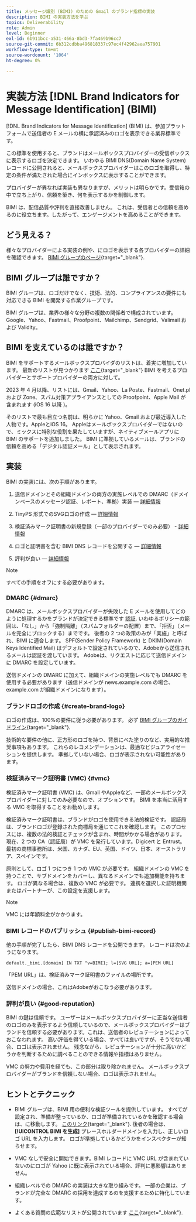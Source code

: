 ```yaml
---
title: メッセージ識別 (BIMI) のための Gmail のブランド指標の実装
description: BIMI の実装方法を学ぶ
topics: Deliverability
role: Admin
level: Beginner
exl-id: 6b911bcc-a531-466a-8bd3-7fa469b96cc7
source-git-commit: 6b312cdbba496818337c97ec4f42962aea757901
workflow-type: tm+mt
source-wordcount: '1064'
ht-degree: 0%

---
```


# 実装方法 [!DNL Brand Indicators for Message Identification] (BIMI)

[!DNL Brand Indicators for Message Identification] (BIMI) は、参加プラットフォームで送信者の E メールの横に承認済みのロゴを表示できる業界標準です。

この標準を使用すると、ブランドはメールボックスプロバイダーの受信ボックスに表示するロゴを決定できます。 いわゆる BIMI DNS(Domain Name System) レコードに公開されると、メールボックスプロバイダーはこのロゴを取得し、特定の条件が満たされた場合にインボックスに表示することができます。

プロバイダーが異なれば実装も異なりますが、メリットは明らかです。受信箱の中で立ち上がり、信頼を築き、何を表示するかを制御します。

BIMI は、配信品質や評判を直接改善しません。 これは、受信者との信頼を高めるのに役立ちます。したがって、エンゲージメントを高めることができます。

## どう見える？

様々なプロバイダーによる実装の例や、にロゴを表示する各プロバイダーの詳細を確認できます。 [BIMI グループのページ](https://bimigroup.org/where-is-my-bimi-logo-displayed/){target="_blank"}.

## BIMI グループは誰ですか？

BIMI グループは、ロゴだけでなく、技術、法的、コンプライアンスの要件にも対応できる BIMI を開発する作業グループです。

BIMI グループは、業界の様々な分野の複数の関係者で構成されています。Google、Yahoo、Fastmail、Proofpoint、Mailchimp、Sendgrid、Valimail および Validity。

## BIMI を支えているのは誰ですか？

BIMI をサポートするメールボックスプロバイダのリストは、着実に増加しています。 最新のリストが見つかります [ここ](https://bimigroup.org/bimi-infographic/){target="_blank"} BIMI を考えるプロバイダーとサポートプロバイダーの両方に対して。

2023 年 4 月以降、リストには、Gmail、Yahoo、La Poste、Fastmail、Onet.pl および Zone、スパム対策アプライアンスとしての Proofpoint、Apple Mail が含まれます (iOS 16 以降 )。

そのリストで最も目立つ名前は、明らかに Yahoo、Gmail および最近導入した人物です。AppleとiOS 16。 Appleはメールボックスプロバイダーではないので、ミックスに特別な役割を果たしていますが、ネイティブメールアプリに BIMI のサポートを追加しました。 BIMI に準拠しているメールは、ブランドの信頼を高める「デジタル認証メール」として表示されます。

## 実装

BIMI の実装には、次の手順があります。

1. 送信ドメインとその組織ドメインの両方の実施レベルでの DMARC（ドメインベースのメッセージ認証、レポート、準拠）実装 — [詳細情報](#dmarc)

1. TinyPS 形式でのSVGロゴの作成 — [詳細情報](#create-brand-logo)

1. 検証済みマーク証明書の新規登録（一部のプロバイダーでのみ必要） - [詳細情報](#vmc)

1. ロゴと証明書を含む BIMI DNS レコードを公開する — [詳細情報](#publish-bimi-record)

1. 評判が良い — [詳細情報](#good-reputation)

>[!NOTE]
>
>すべての手順をオフにする必要があります。


### DMARC {#dmarc}

DMARC は、メールボックスプロバイダーが失敗した E メールを使用してどのように処理するかをブランドが決定できる標準です [認証](../additional-resources/authentication.md). いわゆるポリシーの範囲は、「なし」から「強制隔離」（スパムフォルダーの配置）まで、「拒否」（メールを完全にブロックする）までです。 後者の 2 つの政策のみが「実施」と呼ばれ、BIMI に適合します。 SPF(Sender Policy Framework) と DKIM(Domain Keys Identified Mail) はデフォルトで設定されているので、Adobeから送信されるメールは認証を渡しています。 Adobeは、リクエストに応じて送信ドメインに DMARC を設定しています。

送信ドメインの DMARC に加えて、組織ドメインの実施レベルでも DMARC を使用する必要があります（送信ドメインが news.example.com の場合、example.com が組織ドメインになります）。

### ブランドロゴの作成 {#create-brand-logo}

ロゴの作成は、100%の要件に従う必要があります。 必ず [BIMI グループのガイドライン](https://bimigroup.org/creating-bimi-svg-logo-files/){target="_blank"}.

技術的な要件の他に、正方形のロゴを持つ、背景にべた塗りのなど、実用的な推奨事項もあります。 これらのレコメンデーションは、最適なビジュアライゼーションを提供します。
準拠していない場合、ロゴが表示されない可能性があります。

### 検証済みマーク証明書 (VMC) {#vmc}

検証済みマーク証明書 (VMC) は、Gmail やAppleなど、一部のメールボックスプロバイダーに対してのみ必要なので、オプションです。 BIMI を本当に活用する VMC を取得することをお勧めします。

検証済みマーク証明書は、ブランドがロゴを使用できる法的検証です。 認証局は、ブランドロゴが登録された商標局を通じてこれを確認します。 このプロセスには、複数の法的検証とチェックが含まれ、時間がかかる場合があります。 現在、2 つの CA（認証局）が VMC を発行しています。Digicert と Entrust。 最初の商標事務所は、米国、カナダ、EU、英国、ドイツ、日本、オーストラリア、スペインです。

原則として、ロゴ 1 つにつき 1 つの VMC が必要です。 組織ドメインの VMC を持つことで、サブドメインをカバーし、異なるドメインでも追加機能を持ちます。 ロゴが異なる場合は、複数の VMC が必要です。 連携を選択した証明機関またはパートナーが、この設定を支援します。

>[!NOTE]
>
>VMC には年額料金がかかります。

### BIMI レコードのパブリッシュ {#publish-bimi-record}

他の手順が完了したら、BIMI DNS レコードを公開できます。 レコードは次のようになります。

```
default._bimi.[domain] IN TXT "v=BIMI1; l=[SVG URL]; a=[PEM URL]
```

「PEM URL」は、検証済みマーク証明書のファイルの場所です。

送信ドメインの場合、これはAdobeがおこなう必要があります。

### 評判が良い {#good-reputation}

BIMI の鍵は信頼です。 ユーザーはメールボックスプロバイダーに正当な送信者のロゴのみを表示するよう信頼しているので、メールボックスプロバイダーはブランドを信頼する必要があります。これは、送信者のレピュテーションによっておこなわれます。 高い評価を得ている場合、すべては良いですが、そうでない場合、ロゴは表示されません。 残念ながら、レピュテーションが十分に高いかどうかを判断するために調べることのできる情報や指標はありません。

VMC の努力や費用を経ても、この部分は取り除かれません。 メールボックスプロバイダーがブランドを信頼しない場合、ロゴは表示されません。

## ヒントとテクニック

* BIMI グループは、BIMI 用の便利な検証ツールを提供しています。 すべてが設定され、準備が整っているか、ロゴが準備されているかを確認する場合は、に移動します。 [このリンク](https://bimigroup.org/bimi-generator/){target="_blank"}. 後者の場合は、 **[!UICONTROL BIMI を生成]** プレースホルダードメインを入力し、正しいロゴ URL を入力します。 ロゴが準拠しているかどうかをインスペクターが知らせます。

* VMC なしで安全に開始できます。BIMI レコードに VMC URL が含まれていないのにロゴが Yahoo に既に表示されている場合、評判に悪影響はありません。

* 組織レベルでの DMARC の実装は大きな取り組みです。 一部の企業は、ブランドが完全な DMARC の採用を達成するのを支援するために特化しています。

* よくある質問の広範なリストが公開されています [ここ](https://bimigroup.org/faqs-for-senders-esps/){target="_blank"}.
